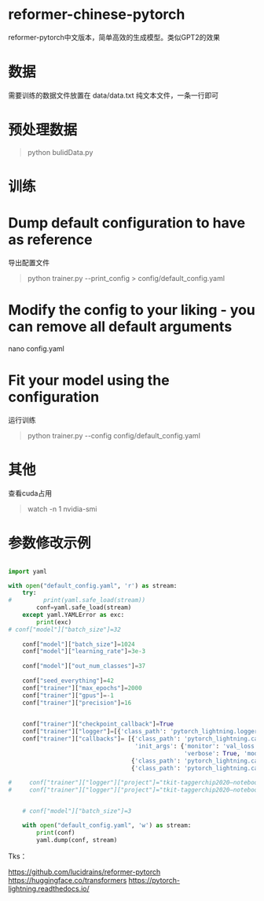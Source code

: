 # reformer-chinese-pytorch
reformer-pytorch中文版本，简单高效的生成模型。类似GPT2的效果


# 数据

需要训练的数据文件放置在 data/data.txt
纯文本文件，一条一行即可

# 预处理数据

> python bulidData.py


# 训练

# Dump default configuration to have as reference
导出配置文件

> python trainer.py  --print_config > config/default_config.yaml

# Modify the config to your liking - you can remove all default arguments

nano config.yaml
# Fit your model using the configuration
运行训练

> python trainer.py --config  config/default_config.yaml




# 其他

查看cuda占用

> watch -n 1 nvidia-smi









# 参数修改示例


```python 

import yaml

with open("default_config.yaml", 'r') as stream:
    try:
#         print(yaml.safe_load(stream))
        conf=yaml.safe_load(stream)
    except yaml.YAMLError as exc:
        print(exc)
# conf["model"]["batch_size"]=32
    
    conf["model"]["batch_size"]=1024
    conf["model"]["learning_rate"]=3e-3
    
    conf["model"]["out_num_classes"]=37
    
    conf["seed_everything"]=42
    conf["trainer"]["max_epochs"]=2000
    conf["trainer"]["gpus"]=-1
    conf["trainer"]["precision"]=16

    
    conf["trainer"]["checkpoint_callback"]=True
    conf["trainer"]["logger"]=[{'class_path': 'pytorch_lightning.loggers.WandbLogger', 'init_args': {'offline': False, 'project': 'tkit-tagger chip2020—notebook751089c5ee', 'log_model': False, 'prefix': ''}}]
    conf["trainer"]["callbacks"]= [{'class_path': 'pytorch_lightning.callbacks.EarlyStopping', 
                                    'init_args': {'monitor': 'val_loss', 'min_delta': 0.0, 'patience': 100, 
                                                  'verbose': True, 'mode': 'min', 'strict': True, 'check_finite': True, 'check_on_train_epoch_end': False}}, 
                                   {'class_path': 'pytorch_lightning.callbacks.LearningRateMonitor', 'init_args': {'logging_interval': 'step', 'log_momentum': False}}, 
                                   {'class_path': 'pytorch_lightning.callbacks.ModelCheckpoint', 'init_args': {'filename': '{epoch}-{val_loss:.2f}-{val_acc:.2f}', 'monitor': 'val_loss', 'verbose': True, 'save_last': True, 'save_top_k': 2, 'save_weights_only': False, 'mode': 'min', 'auto_insert_metric_name': True}}]
    
#     conf["trainer"]["logger"]["project"]="tkit-taggerchip2020—notebook751089c5ee"
#     conf["trainer"]["logger"]["project"]="tkit-taggerchip2020—notebook751089c5ee"


    # conf["model"]["batch_size"]=3

    with open("default_config.yaml", 'w') as stream:
        print(conf)  
        yaml.dump(conf, stream)

```


Tks：

https://github.com/lucidrains/reformer-pytorch
https://huggingface.co/transformers
https://pytorch-lightning.readthedocs.io/